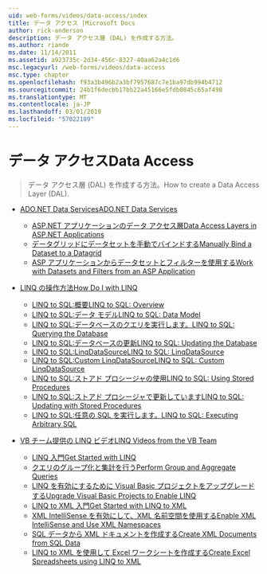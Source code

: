 ```yaml
---
uid: web-forms/videos/data-access/index
title: データ アクセス |Microsoft Docs
author: rick-anderson
description: データ アクセス層 (DAL) を作成する方法。
ms.author: riande
ms.date: 11/14/2011
ms.assetid: a923735c-2d34-456c-8327-40aa62a4c1d6
msc.legacyurl: /web-forms/videos/data-access
msc.type: chapter
ms.openlocfilehash: f93a3b496b2a3bf7957687c7e1ba97db994b4712
ms.sourcegitcommit: 24b1f6decbb17bb22a45166e5fdb0845c65af498
ms.translationtype: MT
ms.contentlocale: ja-JP
ms.lasthandoff: 03/01/2019
ms.locfileid: "57022109"
---
```

<a name="data-access"></a><span data-ttu-id="7957b-103">データ アクセス</span><span class="sxs-lookup"><span data-stu-id="7957b-103">Data Access</span></span>
====================
> <span data-ttu-id="7957b-104">データ アクセス層 (DAL) を作成する方法。</span><span class="sxs-lookup"><span data-stu-id="7957b-104">How to create a Data Access Layer (DAL).</span></span>


- [<span data-ttu-id="7957b-105">ADO.NET Data Services</span><span class="sxs-lookup"><span data-stu-id="7957b-105">ADO.NET Data Services</span></span>](adonet-data-services/index.md)

    - [<span data-ttu-id="7957b-106">ASP.NET アプリケーションのデータ アクセス層</span><span class="sxs-lookup"><span data-stu-id="7957b-106">Data Access Layers in ASP.NET Applications</span></span>](adonet-data-services/data-access-layers-in-aspnet-applications.md)
    - [<span data-ttu-id="7957b-107">データグリッドにデータセットを手動でバインドする</span><span class="sxs-lookup"><span data-stu-id="7957b-107">Manually Bind a Dataset to a Datagrid</span></span>](adonet-data-services/how-to-manually-bind-a-dataset-to-a-datagrid.md)
    - [<span data-ttu-id="7957b-108">ASP アプリケーションからデータセットとフィルターを使用する</span><span class="sxs-lookup"><span data-stu-id="7957b-108">Work with Datasets and Filters from an ASP Application</span></span>](adonet-data-services/how-to-work-with-datasets-and-filters-from-an-asp-application.md)
- [<span data-ttu-id="7957b-109">LINQ の操作方法</span><span class="sxs-lookup"><span data-stu-id="7957b-109">How Do I with LINQ</span></span>](how-do-i-with-linq/index.md)

    - [<span data-ttu-id="7957b-110">LINQ to SQL:概要</span><span class="sxs-lookup"><span data-stu-id="7957b-110">LINQ to SQL: Overview</span></span>](how-do-i-with-linq/how-do-i-linq-to-sql-overview.md)
    - [<span data-ttu-id="7957b-111">LINQ to SQL:データ モデル</span><span class="sxs-lookup"><span data-stu-id="7957b-111">LINQ to SQL: Data Model</span></span>](how-do-i-with-linq/how-do-i-linq-to-sql-data-model.md)
    - [<span data-ttu-id="7957b-112">LINQ to SQL:データベースのクエリを実行します。</span><span class="sxs-lookup"><span data-stu-id="7957b-112">LINQ to SQL: Querying the Database</span></span>](how-do-i-with-linq/how-do-i-linq-to-sql-querying-the-database.md)
    - [<span data-ttu-id="7957b-113">LINQ to SQL:データベースの更新</span><span class="sxs-lookup"><span data-stu-id="7957b-113">LINQ to SQL: Updating the Database</span></span>](how-do-i-with-linq/how-do-i-linq-to-sql-updating-the-database.md)
    - [<span data-ttu-id="7957b-114">LINQ to SQL:LinqDataSource</span><span class="sxs-lookup"><span data-stu-id="7957b-114">LINQ to SQL: LinqDataSource</span></span>](how-do-i-with-linq/how-do-i-linq-to-sql-linqdatasource.md)
    - [<span data-ttu-id="7957b-115">LINQ to SQL:Custom LinqDataSource</span><span class="sxs-lookup"><span data-stu-id="7957b-115">LINQ to SQL: Custom LinqDataSource</span></span>](how-do-i-with-linq/how-do-i-linq-to-sql-custom-linqdatasource.md)
    - [<span data-ttu-id="7957b-116">LINQ to SQL:ストアド プロシージャの使用</span><span class="sxs-lookup"><span data-stu-id="7957b-116">LINQ to SQL: Using Stored Procedures</span></span>](how-do-i-with-linq/how-do-i-linq-to-sql-using-stored-procedures.md)
    - [<span data-ttu-id="7957b-117">LINQ to SQL:ストアド プロシージャで更新しています</span><span class="sxs-lookup"><span data-stu-id="7957b-117">LINQ to SQL: Updating with Stored Procedures</span></span>](how-do-i-with-linq/how-do-i-linq-to-sql-updating-with-stored-procedures.md)
    - [<span data-ttu-id="7957b-118">LINQ to SQL:任意の SQL を実行します。</span><span class="sxs-lookup"><span data-stu-id="7957b-118">LINQ to SQL: Executing Arbitrary SQL</span></span>](how-do-i-with-linq/how-do-i-linq-to-sql-executing-arbitrary-sql.md)
- [<span data-ttu-id="7957b-119">VB チーム提供の LINQ ビデオ</span><span class="sxs-lookup"><span data-stu-id="7957b-119">LINQ Videos from the VB Team</span></span>](linq-videos-from-the-vb-team/index.md)

    - [<span data-ttu-id="7957b-120">LINQ 入門</span><span class="sxs-lookup"><span data-stu-id="7957b-120">Get Started with LINQ</span></span>](linq-videos-from-the-vb-team/how-do-i-get-started-with-linq.md)
    - [<span data-ttu-id="7957b-121">クエリのグループ化と集計を行う</span><span class="sxs-lookup"><span data-stu-id="7957b-121">Perform Group and Aggregate Queries</span></span>](linq-videos-from-the-vb-team/how-do-i-perform-group-and-aggregate-queries.md)
    - [<span data-ttu-id="7957b-122">LINQ を有効にするために Visual Basic プロジェクトをアップグレードする</span><span class="sxs-lookup"><span data-stu-id="7957b-122">Upgrade Visual Basic Projects to Enable LINQ</span></span>](linq-videos-from-the-vb-team/how-do-i-upgrade-visual-basic-projects-to-enable-linq.md)
    - [<span data-ttu-id="7957b-123">LINQ to XML 入門</span><span class="sxs-lookup"><span data-stu-id="7957b-123">Get Started with LINQ to XML</span></span>](linq-videos-from-the-vb-team/how-do-i-get-started-with-linq-to-xml.md)
    - [<span data-ttu-id="7957b-124">XML IntelliSense を有効にして、XML 名前空間を使用する</span><span class="sxs-lookup"><span data-stu-id="7957b-124">Enable XML IntelliSense and Use XML Namespaces</span></span>](linq-videos-from-the-vb-team/how-do-i-enable-xml-intellisense-and-use-xml-namespaces.md)
    - [<span data-ttu-id="7957b-125">SQL データから XML ドキュメントを作成する</span><span class="sxs-lookup"><span data-stu-id="7957b-125">Create XML Documents from SQL Data</span></span>](linq-videos-from-the-vb-team/how-do-i-create-xml-documents-from-sql-data.md)
    - [<span data-ttu-id="7957b-126">LINQ to XML を使用して Excel ワークシートを作成する</span><span class="sxs-lookup"><span data-stu-id="7957b-126">Create Excel Spreadsheets using LINQ to XML</span></span>](linq-videos-from-the-vb-team/how-do-i-create-excel-spreadsheets-using-linq-to-xml.md)

